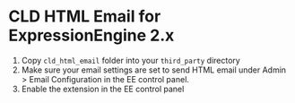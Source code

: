 CLD HTML Email for ExpressionEngine 2.x
====================================

1. Copy `cld_html_email` folder into your `third_party` directory
1. Make sure your email settings are set to send HTML email under Admin > Email Configuration in the EE control panel.
1. Enable the extension in the EE control panel